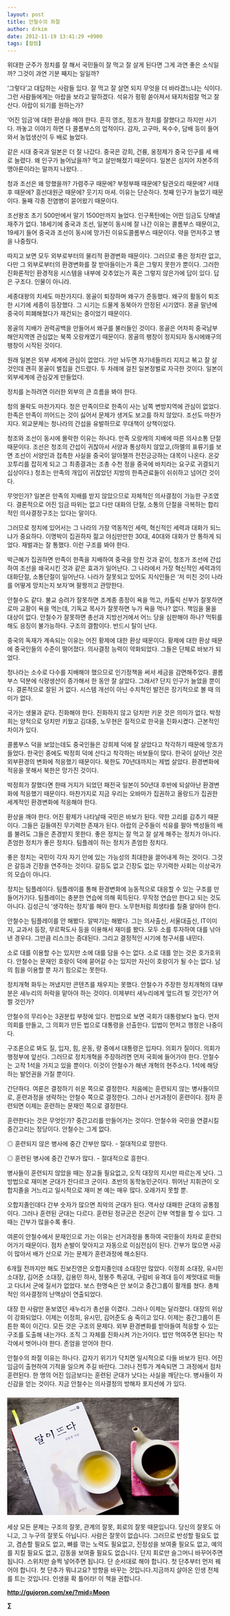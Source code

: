 ```yaml
---
layout: post
title: 안철수의 좌절
author: drkim
date: 2012-11-19 13:41:29 +0900
tags: [컬럼]
---
```

 위대한 군주가 정치를 잘 해서 국민들이 잘 먹고 잘 살게 된다면 그게 과연 좋은 소식일까? 그것이 과연 기분 째지는 일일까? 

 ‘그렇다’고 대답하는 사람들 있다. 잘 먹고 잘 살면 되지 무엇을 더 바라겠느냐는 식이다. 그런 사람들에게는 아랍을 보라고 말하겠다. 석유가 펑펑 쏟아져서 돼지처럼잘 먹고 잘 산다. 아랍이 되기를 원하는가? 

 ‘어진 임금’에 대한 환상을 깨야 한다. 흔히 영조, 정조가 정치를 잘했다고 하지만 사기다. 까놓고 이야기 하면 다 콜롬부스의 업적이다. 감자, 고구마, 옥수수, 담배 등이 들어와서 농업생산이 두 배로 늘었다. 

 같은 시대 중국과 일본은 더 잘 나갔다. 중국은 강희, 건륭, 옹정제가 중국 인구를 세 배로 늘렸다. 왜 인구가 늘어났을까? 먹고 살만해졌기 때문이다. 일본은 심지어 자본주의 맹아론이라는 말까지 나왔다. . 

 청과 조선은 왜 망했을까? 가렴주구 때문에? 부정부패 때문에? 탐관오리 때문에? 서태후 때문에? 흥선대원군 때문에? 웃기지 마셔. 이유는 단순하다. 첫째 인구가 늘었기 때문이다. 둘째 각종 전염병이 묻어왔기 때문이다. 

 조선왕조 초기 500만에서 말기 1500만까지 늘었다. 인구폭탄에는 어떤 임금도 당해낼 재주가 없다. 18세기에 중국과 조선, 일본이 동시에 잘 나간 이유는 콜롬부스 때문이고, 19세기 들어 중국과 조선이 동시에 망가진 이유도콜롬부스 때문이다. 약을 먼저주고 병을 나중줬다. 

 따지고 보면 모두 외부로부터의 물리적 환경변화 때문이다. 그러므로 좋은 정치란 없고, 다만 그 외부로부터의 환경변화를 잘 받아들이는가 혹은 그렇지 못한가 뿐이다. 그러한 진화론적인 환경적응 시스템을 내부에 갖추었는가 혹은 그렇지 않은가에 답이 있다. 답은 구조다. 인물이 아니라. 

 세종대왕의 치세도 마찬가지다. 몽골이 퇴장하며 왜구가 준동했다. 왜구의 활동이 퇴조한 시기에 세종이 등장했다. 그 시기는 드물게 동북아가 안정된 시기였다. 몽골 말년에 중국이 피폐해졌다가 재건되는 중이었기 때문이다. 

 몽골의 지배가 권력공백을 만들어서 왜구를 불러들인 것이다. 몽골은 어차피 중국남부 해안지역엔 관심없는 북쪽 오랑캐였기 때문이다. 몽골의 팽창이 정지되자 동시에왜구의 팽창이 시작된 것이다. 



원래 일본은 외부 세계에 관심이 없었다. 가만 놔두면 자기네들끼리 지지고 볶고 잘 살 것인데 괜히 몽골이 벌집을 건드렸다. 두 차례에 걸친 일본정벌로 자극한 것이다. 일본이 외부세계에 관심갖게 만들었다.



정치를 논하려면 이러한 외부의 큰 흐름을 봐야 한다. 

 청의 몰락도 마찬가지다. 청은 만족이므로 한족이 사는 남쪽 변방지역에 관심이 없었다. 한족은 만족이 끼어드는 것이 싫어서 문제가 생겨도 보고를 하지 않았다. 조선도 마찬가지다. 외교문제는 청나라의 간섭을 유발하므로 무대책이 상책이었다. 

 청조와 조선이 동시에 몰락한 이유는 하나다. 만족 오랑캐의 지배에 따른 의사소통 단절 때문이다. 조선은 청조의 간섭이 귀찮아서 서양과 통상하지 않았고,(하멜의 표류기를 보면 조선이 서양인과 접촉한 사실을 중국이 알아챌까 전전긍긍하는 대목이 나온다. 온갖 꼬투리를 잡히게 되고 그 최종결과는 조총 수천 정을 중국에 바치라는 요구로 귀결되기 십상이다.) 청조는 만족의 개입이 귀찮았던 지방의 한족관료들이 쉬쉬하고 넘어간 것이다. 

 무엇인가? 일본은 만족의 지배를 받지 않았으므로 자체적인 의사결정이 가능한 구조였다. 결론적으로 어진 임금 따위는 없고 다만 대화의 단절, 소통의 단절을 극복하는 합리적인 의사결정구조는 있다는 말이다. 

 그러므로 정치에 있어서는 그 나라의 가장 역동적인 세력, 혁신적인 세력과 대화가 되느냐가 중요하다. 이명박이 집권하자 젊고 야심만만한 30대, 40대와 대화가 안 통하게 되었다. 재벌과는 잘 통했다. 이런 구조를 봐야 한다. 

 박근혜가 집권하면 만족이 한족을 지배하여 중국을 망친 것과 같이, 청조가 조선에 간섭하여 조선을 쇄국시킨 것과 같은 효과가 일어난다. 그 나라에서 가장 혁신적인 세력과의 대화단절, 소통단절이 일어난다. 나라가 잘못되고 있어도 지식인들은 ‘저 미친 것이 나라를 어떻게 망치는지 보자’며 팔짱끼고 관망한다. 

 안철수도 같다. 불교 승려가 잘못하면 조계종 종정이 욕을 먹고, 카톨릭 신부가 잘못하면 로마 교황이 욕을 먹는데, 기독교 목사가 잘못하면 누가 욕을 먹나? 없다. 책임을 물을 대상이 없다. 안철수가 잘못하면 총선과 지방선거에서 어느 당을 심판해야 하나? 먹튀를 해도 응징이 불가능하다. 구조의 결함이다. 반드시 탈이 난다. 



중국의 독재가 계속되는 이유는 어진 황제에 대한 환상 때문이다. 황제에 대한 환상 때문에 중국인들의 수준이 떨어졌다. 의사결정 능력이 약화되었다. 그들은 단체로 바보가 되었다.

 청나라는 소수로 다수를 지배해야 했으므로 인기정책을 써서 세금을 감면해주었다. 콜롬부스 덕분에 식량생산이 증가해서 한 동안 잘 살았다. 그래서? 단지 인구가 늘었을 뿐이다. 결론적으로 잘된 거 없다. 시스템 개선이 아닌 수치적인 발전은 장기적으로 볼 때 의미가 없다. 

 국가는 생물과 같다. 진화해야 한다. 진화하지 않고 덩치만 키운 것은 의미가 없다. 박정희는 양적으로 덩치만 키웠고 김대중, 노무현은 질적으로 한국을 진화시켰다. 근본적인 차이가 있다. 

 콜롬부스 덕을 보았는데도 중국인들은 강희제 덕에 잘 살았다고 착각하기 때문에 망조가 들었다. 한국인 중에도 박정희 덕에 산다고 착각하는 바보들이 많다. 한국이 살아난 것은 외부환경의 변화에 적응했기 때문이다. 북한도 70년대까지는 제법 살았다. 환경변화에 적응을 못해서 북한은 망가진 것이다. 

 박정희가 잘했다면 한때 거지가 되었던 패전국 일본이 50년대 후반에 되살아난 환경변화에 적응했기 때문이다. 마찬가지로 지금 우리는 오바마가 집권하고 올랑드가 집권한 세계적인 환경변화에 적응해야 한다. 

 환상을 깨야 한다. 어진 황제가 나타날때 국민은 바보가 된다. 약한 고리를 감추기 때문이다. 그들은 길들여진 무기력한 존재가 된다. 아랍의 군주들이 석유를 팔아 백성들의 배를 불려도 그들은 존경받지 못한다. 좋은 정치는 잘 먹고 잘 살게 해주는 정치가 아니다. 존엄한 정치가 좋은 정치다. 팀플레이 하는 정치가 존엄한 정치다. 

 좋은 정치는 국민이 각자 자기 안에 있는 가능성의 최대한을 끌어내게 하는 것이다. 그것은 갈등과 긴장을 연주하는 것이다. 갈등도 없고 긴장도 없는 무기력한 사회는 이상국가의 모습이 아니다. 

 정치는 팀플레이다. 팀플레이를 통해 환경변화에 능동적으로 대응할 수 있는 구조를 만들어가기다. 팀플레이는 충분한 연습에 의해 획득된다. 무작정 연습만 한다고 되는 것도 아니다. 김성근식 ‘생각하는 정치’를 해야 한다. 노무현처럼 희생타를 칠줄 알아야 한다. 

 안철수는 팀플레이를 안 해봤다. 알박기는 해봤다. 그는 의사출신, 서울대출신, IT이미지, 교과서 등장, 무르팍도사 등을 이용해서 재미를 봤다. 모두 소를 투자하여 대를 낚아낸 경우다. 그만큼 리스크는 증대된다. 그리고 결정적인 시기에 청구서를 내민다. 

 소로 대를 이용할 수는 있지만 소에 대를 담을 수는 없다. 소로 대를 얻는 것은 호가호위다. 안철수는 문재인 호랑이 덕에 묻어갈 수는 있지만 자신이 호랑이가 될 수는 없다. 남의 힘을 이용할 뿐 자기 힘으로는 못한다. 

 정치개혁 화두는 꺼냈지만 콘텐츠를 채우지는 못했다. 안철수가 주장한 정치개혁의 대부분은 새누리의 허락을 맡아야 하는 것이다. 이제부터 새누리에게 엎드려 빌 것인가? 어쩔 것인가? 

 안철수의 무리수는 3권분립 부정에 있다. 헌법으로 보면 국회가 대통령보다 높다. 먼저 의회를 만들고, 그 의회가 만든 법으로 대통령을 선출한다. 입법이 먼저고 행정은 나중이다. 

 구조론으로 봐도 질, 입자, 힘, 운동, 량 중에서 대통령은 입자다. 의회가 질이다. 의회가 행정부에 앞선다. 그러므로 정치개혁을 주장하려면 먼저 국회에 들어가야 한다. 안철수는 고작 1석을 가지고 있을 뿐이다. 이것이 안철수가 해낸 개혁의 현주소다. 1석에 해당하는 발언권을 가질 뿐이다. 

 간단하다. 여론은 결정하기 쉬운 쪽으로 결정한다. 처음에는 훈련되지 않는 병사들이므로, 훈련과정을 생략하는 안철수 쪽으로 결정한다. 그러나 선거과정이 훈련이다. 점차 훈련되면 이제는 훈련하는 문재인 쪽으로 결정한다. 

 훈련한다는 것은 무엇인가? 중간고리를 만들어가는 것이다. 안철수와 국민을 연결시킬 중간고리는 정당이다. 안철수는 그게 없다. 



◎ 훈련되지 않은 병사에 중간 간부만 많다. - 절대적으로 망한다. 

◎ 훈련된 병사에 중간 간부가 많다. - 절대적으로 흥한다. 

 병사들이 훈련되지 않았을 때는 장교들 필요없고, 오직 대장의 지시만 따르는게 낫다. 그 방법으로 재미본 군대가 잔다르크 군이다. 초반의 동학농민군이다. 뛰어난 지휘관이 오합지졸을 거느리고 일시적으로 재미 본 예는 매우 많다. 오래가지 못할 뿐. 

 오합지졸인데다 간부 숫자가 많으면 최악의 군대가 된다. 역사상 대패한 군대의 공통점이다. 그러나 훈련된 군대는 다르다. 훈련된 정규군은 전군이 간부 역할을 할 수 있다. 그때는 간부가 많을수록 좋다. 

 여론이 안철수에서 문재인으로 가는 이유는 선거과정을 통하여 국민들이 차차로 훈련되어가기 때문이다. 점차 손발이 맞아지고 자동으로 이심전심이 된다. 간부가 많으면 사공이 많아서 배가 산으로 가는 문제가 훈련과정에 해소된다. 

 6개월 전까지만 해도 진보진영은 오합지졸인데 소대장만 많았다. 이정희 소대장, 유시민 소대장, 김어준 소대장, 김용민 하사, 정봉주 특공대, 구럼비 유격대 등이 제멋대로 떠들고 다녀서 군에 질서가 없었다. 보스 한명숙은 안 보이고 중간그룹이 활개를 쳤다. 총체적인 의사결정의 난맥상이 연출되었다. 

 대장 한 사람만 돋보였던 새누리가 총선을 이겼다. 그러나 이제는 달라졌다. 대장의 위상이 강화되었다. 이제는 이정희, 유시민, 김어준도 숨 죽이고 있다. 이제는 중간그룹이 튼튼한 쪽이 이긴다. 모든 것은 구조의 문제다. 외부 환경변화를 받아들여 적응할 수 있는 구조를 도출해 내는가다. 조직 그 자체를 진화시켜 가는가이다. 밥만 먹여주면 된다는 착각에서 벗어나야 한다. 존엄을 얻어야 한다. 

 안철수의 좌절 이유는 하나다. 갑자기 위기가 닥치면 일시적으로 다들 바보가 된다. 어진 임금이 출현하여 기적을 일으켜 주길 바란다. 그러나 전투가 계속되면 그 과정에서 점차 훈련된다. 한 명의 어진 임금보다는 훈련된 군대가 낫다는 사실을 깨닫는다. 병사들이 자신감을 얻는 것이다. 지금 안철수는 의사결정의 방해자 포지션에 가 있다. 





 ###


  





  ![](/files/attach/images/198/187/283/345678.jpg)




세상 모든 문제는 구조의 잘못, 관계의 잘못, 회로의 잘못 때문입니다. 당신의 잘못도 아니고, 그 누구의 잘못도 아닙니다. 사람은 잘못이 없습니다. 그러므로 반성할 필요도 없고, 겸손할 필요도 없고, 뼈를 깎는 노력도 필요없고, 진정성을 보여줄 필요도 없고, 예의를 지킬 필요도 없고, 감동을 보여줄 필요도 없습니다. 단지 회로만 슬그머니 바꾸어주면 됩니다. 스위치만 슬쩍 넣어주면 됩니다. 단 순서대로 해야 합니다. 첫 단추부터 먼저 꿰어야 합니다. 첫 단추가 뭐냐고요? 방향을 바꾸는 것입니다.지금까지 살아온 인생 전체를 트는 것입니다. 인생을 확 틀어라! 이 책을 권합니다.







**http://gujoron.com/xe/?mid=Moon**   


**∑**